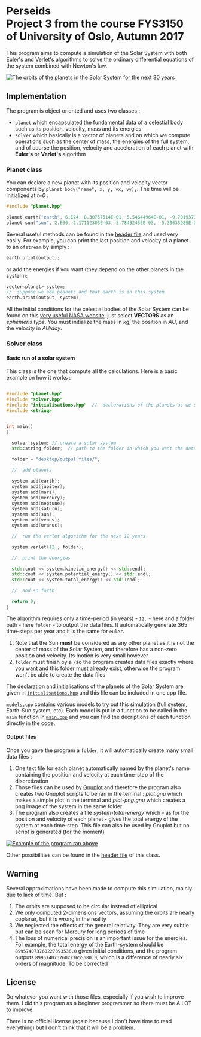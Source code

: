 # Perseids <br> Project 3 from the course FYS3150 of University of Oslo, Autumn 2017


This program aims to compute a simulation of the Solar System with both Euler's and Verlet's algorithms to solve the ordinary differential equations of the system combined with Newton's law.

[![The orbits of the planets in the Solar System for the next 30 years](https://s1.postimg.org/9kfx39w6lr/plot.png)](https://postimg.org/image/4xua2kxmy3/)

## Implementation

The program is object oriented and uses two classes :
- `planet` which encapsulated the fundamental data of a celestial body such as its position, velocity, mass and its energies
- `solver` which basically is a vector of planets and on which we compute operations such as the center of mass, the energies of the full system, and of course the position, velocity and acceleration of each planet with **Euler's** or **Verlet's** algorithm

### Planet class

You can declare a new planet with its position and velocity vector components by `planet body("name", x, y, vx, vy);`. The time will be initialized at *t=0* :

```cpp
#include "planet.hpp"

planet earth("earth", 6.E24, 8.30757514E-01, 5.54644964E-01, -9.79193739E-03, 1.42820162E-02);
planet sun("sun", 2.E30, 2.17112305E-03, 5.78452455E-03, -5.30635989E-06, 5.44444408E-06);
```

Several useful methods can be found in the [header file](https://github.com/kryzar/Perseids/blob/master/Program/Program/classes/solver.hpp) and used very easily. For example, you can print the last position and velocity of a planet to an `ofstream` by simply :

```cpp
earth.print(output);
```

or add the energies if you want (they depend on the other planets in the system):

```cpp
vector<planet> system;
//  suppose we add planets and that earth is in this system
earth.print(output, system);
```

All the initial conditions for the celestial bodies of the Solar System can be found on this [very useful NASA website](https://ssd.jpl.nasa.gov/horizons.cgi#top), just select **VECTORS** as an *ephemeris type*. You must initialize the mass in *kg*, the position in *AU*, and the velocity in *AU/day*.


### Solver class
#### Basic run of a solar system

This class is the one that compute all the calculations. Here is a basic example on how it works :

```cpp

#include "planet.hpp"
#include "solver.hpp"
#include "initialisations.hpp"  //  declarations of the planets as we seen above
#include <string>


int main()
{

  solver system; // create a solar system
  std::string folder;  // path to the folder in which you want the data files

  folder = "desktop/output files/";

  //  add planets

  system.add(earth);
  system.add(jupiter);
  system.add(mars);
  system.add(mercury);
  system.add(neptune);
  system.add(saturn);
  system.add(sun);
  system.add(venus);
  system.add(uranus);

  //  run the verlet algorithm for the next 12 years

  system.verlet(12., folder);

  //  print the energies

  std::cout << system.kinetic_energy() << std::endl;
  std::cout << system.potential_energy() << std::endl;
  std::cout << system.total_energy() << std::endl;

  //  and so forth

  return 0;
}

```

The algorithm requires only a time-period (in years) - `12.` - here and a folder path - here `folder` - to output the data files. It automatically generate 365 time-steps per year and it is the same for `euler`.

1. Note that the Sun **must** be considered as any other planet as it is not the center of mass of the Solar System, and therefore has a non-zero position and velocity. Its motion is very small however
2. `folder` must finish by a `/`so the program creates data files exactly where you want and this folder must already exist, otherwise the program won't be able to create the data files

The declaration and initialisations of the planets of the Solar System are given in [`initialisations.hpp`](https://github.com/kryzar/Perseids/blob/master/Program/Program/initialisations.hpp) and this file can be included in one cpp file.

[`models.cpp`](https://github.com/kryzar/Perseids/blob/master/Program/Program/models.cpp) contains various models to try out this simulation (full system, Earth-Sun system, etc). Each model is put in a function to be called in the `main` function in [`main.cpp`](https://github.com/kryzar/Perseids/blob/master/Program/Program/main.cpp) and you can find the decriptions of each function directly in the code.

#### Output files

Once you gave the program a `folder`, it will automatically create many small data files :

1. One text file for each planet automatically named by the planet's name containing the position and velocity at each time-step of the discretization
2. Those files can be used by [Gnuplot](http://gnuplot.sourceforge.net) and therefore the program also creates two Gnuplot scripts to be ran in the teminal : *plot.gnu* which makes a simple plot in the terminal and *plot-png.gnu* which creates a png image of the system in the same folder
3. The program also creates a file *system-total-energy* which - as for the position and velocity of each planet - gives the total energy of the system at each time-step. This file can also be used by Gnuplot but no script is generated (for the moment)

[![Example of the program ran above](https://s1.postimg.org/3u7luzcw4v/Capture_d_cran_2017-10-24_18.54.12.jpg)](https://postimg.org/image/1rrt6xeb3f/)

Other possibilities can be found in the [header file](https://github.com/kryzar/Perseids/blob/master/Program/Program/classes/solver.hpp) of this class.

## Warning

Several approximations have been made to compute this simulation, mainly due to lack of time. But :
1. The orbits are supposed to be circular instead of elliptical
2. We only computed 2-dimensions vectors, assuming the orbits are nearly coplanar, but it is wrong in the reality
3. We neglected the effects of the general relativity. They are very subtle but can be seen for Mercury for long periods of time
4. The loss of numerical precision is an important issue for the energies. For example, the total energy of the Earth-system should be `899574073760227393536.0` given initial conditions, and the program outputs `899574073760227655680.0`, which is a difference of nearly six orders of magnitude. To be corrected

## License

Do whatever you want with those files, especially if you wish to improve them. I did this program as a beginner programmer so there must be A LOT to improve.

There is no official license (again because I don't have time to read everything) but I don't think that it will be a problem.
